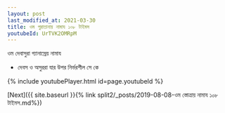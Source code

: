 ```yaml
---
layout: post
last_modified_at: 2021-03-30
title: ওম পুরাতানায় নামায ১০৮ টাইমস
youtubeId: UrTVK2OMRpM
---
```

 
 
 ওম দেবাসুরা গ্যানাস্রেয় নামায  
 
 -  দেবস ও অসুররা যার উপর নির্ভরশীল সে কে 
 
  
 
  
 
 
 
 
 
 


{% include youtubePlayer.html id=page.youtubeId %}
 
[Next]({{ site.baseurl }}{% link  split2/_posts/2019-08-08-ওম স্তোত্রায় নামায ১০৮ টাইমস.md%})
 
